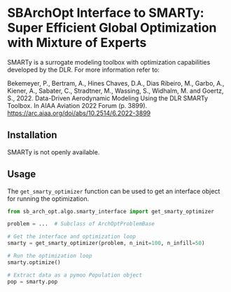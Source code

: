 # SBArchOpt Interface to SMARTy: Super Efficient Global Optimization with Mixture of Experts

SMARTy is a surrogate modeling toolbox with optimization capabilities developed by the DLR. For more information refer to:

Bekemeyer, P., Bertram, A., Hines Chaves, D.A., Dias Ribeiro, M., Garbo, A., Kiener, A., Sabater, C., Stradtner, M.,
Wassing, S., Widhalm, M. and Goertz, S., 2022. Data-Driven Aerodynamic Modeling Using the DLR SMARTy Toolbox.
In AIAA Aviation 2022 Forum (p. 3899). https://arc.aiaa.org/doi/abs/10.2514/6.2022-3899

## Installation

SMARTy is not openly available.

## Usage

The `get_smarty_optimizer` function can be used to get an interface object for running the optimization.

```python
from sb_arch_opt.algo.smarty_interface import get_smarty_optimizer

problem = ...  # Subclass of ArchOptProblemBase

# Get the interface and optimization loop
smarty = get_smarty_optimizer(problem, n_init=100, n_infill=50)

# Run the optimization loop
smarty.optimize()

# Extract data as a pymoo Population object
pop = smarty.pop
```
